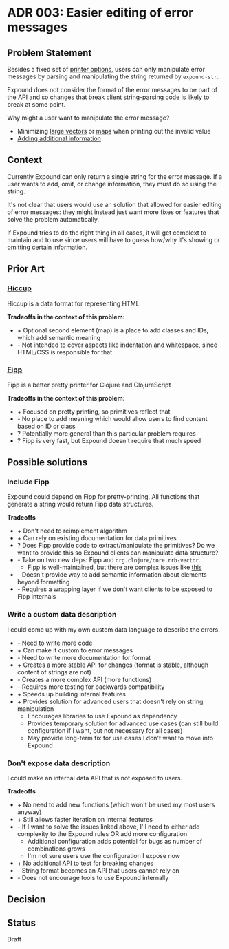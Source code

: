 # ADR 003: Easier editing of error messages

## Problem Statement

Besides a fixed set of [printer options](https://github.com/bhb/expound#printer-options), users can only manipulate error messages by parsing and manipulating the string returned by `expound-str`.

Expound does not consider the format of the error messages to be part of the API and so changes that break client string-parsing code is likely to break at some point.

Why might a user want to manipulate the error message?

* Minimizing [large vectors](https://github.com/bhb/expound/issues/108) or [maps](https://github.com/bhb/expound/issues/129) when printing out the invalid value
* [Adding additional information](https://github.com/bhb/expound/issues/148)

## Context

Currently Expound can only return a single string for the error message. If a user wants to add, omit, or change information, they must do so using the string.

It's not clear that users would use an solution that allowed for easier editing of error messages: they might instead just want more fixes or features that solve the problem automatically.

If Expound tries to do the right thing in all cases, it will get complext to maintain and to use since users will have to guess how/why it's showing or omitting certain information.

## Prior Art

### [Hiccup](https://github.com/weavejester/hiccup)

Hiccup is a data format for representing HTML

**Tradeoffs in the context of this problem:**

* \+ Optional second element (map) is a place to add classes and IDs, which add semantic meaning
* \- Not intended to cover aspects like indentation and whitespace, since HTML/CSS is responsible for that

### [Fipp](https://github.com/brandonbloom/fipp/blob/master/doc/primitives.md) 
Fipp is a better pretty printer for Clojure and ClojureScript

**Tradeoffs in the context of this problem:**

* \+ Focused on pretty printing, so primitives reflect that
* \- No place to add meaning which would allow users to find content based on ID or class
* ? Potentially more general than this particular problem requires
* ? Fipp is very fast, but Expound doesn't require that much speed

## Possible solutions

### Include Fipp

Expound could depend on Fipp for pretty-printing. All functions that generate a string would return Fipp data structures.

**Tradeoffs**

* \+ Don't need to reimplement algorithm
* \+ Can rely on existing documentation for data primitives
* ? Does Fipp provide code to extract/manipulate the primitives? Do we want to provide this so Expound clients can manipulate data structure?
* \- Take on two new deps: Fipp and `org.clojure/core.rrb-vector`. 
  *  Fipp is well-maintained, but there are complex issues like [this](https://github.com/brandonbloom/fipp/issues/60)
* \- Doesn't provide way to add semantic information about elements beyond formatting
* \- Requires a wrapping layer if we don't want clients to be exposed to Fipp internals

### Write a custom data description

I could come up with my own custom data language to describe the errors.

* \- Need to write more code
* \+ Can make it custom to error messages
* \- Need to write more documentation for format
* \+ Creates a more stable API for changes (format is stable, although content of strings are not)
* \- Creates a more complex API (more functions)
* \- Requires more testing for backwards compatibility
* \+ Speeds up building internal features
* \+ Provides solution for advanced users that doesn't rely on string manipulation
   * Encourages libraries to use Expound as dependency
   * Provides temporary solution for advanced use cases (can still build configuration if I want, but not necessary for all cases)
   * May provide long-term fix for use cases I don't want to move into Expound

### Don't expose data description

I could make an internal data API that is not exposed to users.

**Tradeoffs**

* \+ No need to add new functions (which won't be used my most users anyway)
* \+ Still allows faster iteration on internal features
* \- If I want to solve the issues linked above, I'll need to either add complexity to the Expound rules OR add more configuration
   * Additional configuration adds potential for bugs as number of combinations grows
   * I'm not sure users use the configuration I expose now
* \+ No additional API to test for breaking changes
* \- String format becomes an API that users cannot rely on
* \- Does not encourage tools to use Expound internally

## Decision

## Status

Draft
